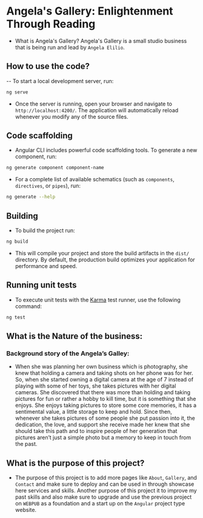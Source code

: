 # Angela's Gallery: Enlightenment Through Reading

- What is Angela's Gallery? Angela's Gallery is a small studio business that is being run and lead by `Angela Elilio`.   

## How to use the code?
-- To start a local development server, run:

```bash
ng serve
```

- Once the server is running, open your browser and navigate to `http://localhost:4200/`. The application will automatically reload whenever you modify any of the source files.

## Code scaffolding

- Angular CLI includes powerful code scaffolding tools. To generate a new component, run:

```bash
ng generate component component-name
```

- For a complete list of available schematics (such as `components`, `directives`, or `pipes`), run:

```bash
ng generate --help
```

## Building

- To build the project run:

```bash
ng build
```

- This will compile your project and store the build artifacts in the `dist/` directory. By default, the production build optimizes your application for performance and speed.

## Running unit tests

- To execute unit tests with the [Karma](https://karma-runner.github.io) test runner, use the following command:

```bash
ng test
```

## What is the Nature of the business:  
### Background story of the Angela’s Galley: 

- When she was planning her own business which is photography, she knew that holding a 
camera and taking shots on her phone was for her. So, when she started owning a digital 
camera at the age of 7 instead of playing with some of her toys, she takes pictures with 
her digital cameras. She discovered that there was more than holding and taking pictures 
for fun or rather a hobby to kill time, but it is something that she enjoys. She enjoys taking 
pictures to store some core memories, it has a sentimental value, a little storage to keep 
and hold. Since then, whenever she takes pictures of some people she put passion into it, 
the dedication, the love, and support she receive made her knew that she should take this 
path and to inspire people of her generation that pictures aren’t just a simple photo but a 
memory to keep in touch from the past.

## What is the purpose of this project?

- The purpose of this project is to add more pages like `About`, `Gallery`, and `Contact` and make sure to deploy and can be used in through showcase here services and skills. Another purpose of this project it to improve my past skills and also make sure to upgrade and use the previous project on `WEBPUB` as a foundation and a start up on the `Angular` project type website. 


